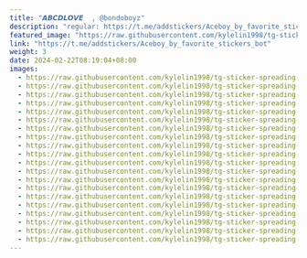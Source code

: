 ```yaml
---
title: "𝘼𝘽𝘾𝘿𝙇𝙊𝙑𝙀  , @bondoboyz"
description: "regular: https://t.me/addstickers/Aceboy_by_favorite_stickers_bot"
featured_image: "https://raw.githubusercontent.com/kylelin1998/tg-sticker-spreading-worldwide-images/main/img/f03df0e3-6514-44cc-afaf-87b04f37f87d.jpg"
link: "https://t.me/addstickers/Aceboy_by_favorite_stickers_bot"
weight: 3
date: 2024-02-22T08:19:04+08:00
images:
  - https://raw.githubusercontent.com/kylelin1998/tg-sticker-spreading-worldwide-images/main/img/f03df0e3-6514-44cc-afaf-87b04f37f87d.jpg
  - https://raw.githubusercontent.com/kylelin1998/tg-sticker-spreading-worldwide-images/main/img/a128b9ae-ca53-4702-bb4a-c42ce462a843.jpg
  - https://raw.githubusercontent.com/kylelin1998/tg-sticker-spreading-worldwide-images/main/img/28878a75-00ab-40bc-a65f-330eeca25fac.jpg
  - https://raw.githubusercontent.com/kylelin1998/tg-sticker-spreading-worldwide-images/main/img/b7f4e8bc-f0c9-4d22-9bd3-a084c47a14ae.jpg
  - https://raw.githubusercontent.com/kylelin1998/tg-sticker-spreading-worldwide-images/main/img/bd054113-b8e7-45cd-93ac-813d10f20f6a.jpg
  - https://raw.githubusercontent.com/kylelin1998/tg-sticker-spreading-worldwide-images/main/img/b722081b-32bf-4874-9a3d-7dfe96ed5980.jpg
  - https://raw.githubusercontent.com/kylelin1998/tg-sticker-spreading-worldwide-images/main/img/b0c03f22-d273-4fed-bb1e-405f99518637.jpg
  - https://raw.githubusercontent.com/kylelin1998/tg-sticker-spreading-worldwide-images/main/img/b4ef30d0-93e1-4f97-968b-e5cc484be6b0.jpg
  - https://raw.githubusercontent.com/kylelin1998/tg-sticker-spreading-worldwide-images/main/img/a2ee97b6-fb3e-454c-9bde-ed05da2da2e9.jpg
  - https://raw.githubusercontent.com/kylelin1998/tg-sticker-spreading-worldwide-images/main/img/fb12ee5d-8b7e-4013-98b2-8481b51091a2.jpg
  - https://raw.githubusercontent.com/kylelin1998/tg-sticker-spreading-worldwide-images/main/img/e9265e5f-d6e5-46ae-aac2-5fb15405b0a8.jpg
  - https://raw.githubusercontent.com/kylelin1998/tg-sticker-spreading-worldwide-images/main/img/3e0d1413-5e07-4269-9019-3dbe606f48e6.jpg
  - https://raw.githubusercontent.com/kylelin1998/tg-sticker-spreading-worldwide-images/main/img/a4b2eb32-719a-4978-81cf-cccf9810b97f.jpg
  - https://raw.githubusercontent.com/kylelin1998/tg-sticker-spreading-worldwide-images/main/img/59eb8e64-d279-4d5a-8c7b-3fba42922c4e.jpg
  - https://raw.githubusercontent.com/kylelin1998/tg-sticker-spreading-worldwide-images/main/img/accd32c2-a32f-4aa6-ae03-f87c6af62509.jpg
  - https://raw.githubusercontent.com/kylelin1998/tg-sticker-spreading-worldwide-images/main/img/c492c792-4db6-4399-ad9e-03ccbf114f6a.jpg
  - https://raw.githubusercontent.com/kylelin1998/tg-sticker-spreading-worldwide-images/main/img/8e0ae7c5-e7a7-43ef-8d4c-bf8ca26bcc5a.jpg
  - https://raw.githubusercontent.com/kylelin1998/tg-sticker-spreading-worldwide-images/main/img/d1eda33a-31f4-44da-bca3-28aa7ecdd87d.jpg
  - https://raw.githubusercontent.com/kylelin1998/tg-sticker-spreading-worldwide-images/main/img/7235ee60-ccf8-4fc5-ae8e-59dc5cbd726f.jpg
  - https://raw.githubusercontent.com/kylelin1998/tg-sticker-spreading-worldwide-images/main/img/c8ae3c01-b8a5-4ccf-9926-7b440cfd37eb.jpg
---
```

